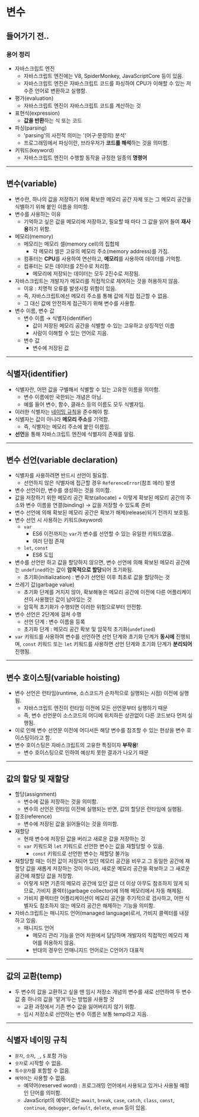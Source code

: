 # 변수
## 들어가기 전..
### 용어 정리
- 자바스크립트 엔진
  - 자바스크립트 엔진에는 V8, SpiderMonkey, JavaScriptCore 등이 있음.
  - 자바스크립트 엔진은 자바스크립트 코드를 파싱하여 CPU가 이해할 수 있는 저수준 언어로 변환하고 실행함.
- 평가(evaluation)
  - 자바스크립트 엔진이 자바스크립트 코드를 계산하는 것
- 표현식(expression)
  - <b>값을 반환</b>하는 식 또는 코드
- 파싱(parsing)
  - 'parsing'의 사전적 의미는 '(어구·문장의) 분석'
  - 프로그래밍에서 파싱이란, 브라우저가 <b>코드를 해석</b>하는 것을 의미함.
- 키워드(keyword)
  - 자바스크립트 엔진이 수행할 동작을 규정한 일종의 <b>명령어</b>
___
## 변수(variable)
- 변수란, 하나의 값을 저장하기 위해 확보한 메모리 공간 자체 또는 그 메모리 공간을 식별하기 위해 붙인 이름을 의미함.
- 변수를 사용하는 이유
  - 기억하고 싶은 값을 메모리에 저장하고, 필요할 때 마다 그 값을 읽어 들여 <b>재사용</b>하기 위함.
- 메모리(memory)
  - 메모리는 메모리 셀(memory cell)의 집합체
    - 각 메모리 셀은 고유의 메모리 주소(memory address)를 가짐.
  - 컴퓨터는 <b>CPU</b>를 사용하여 연산하고, <b>메모리</b>를 사용하여 데이터를 기억함.
  - 컴퓨터는 모든 데이터를 2진수로 처리함.
    - 메모리에 저장되는 데이터는 모두 2진수로 저장됨.
- 자바스크립트는 개발자가 메모리를 직접적으로 제어하는 것을 허용하지 않음.
  - 이유 : 치명적 오류를 발생시킬 위험이 있음.
  - 즉, 자바스크립트에선 메모리 주소를 통해 값에 직접 접근할 수 없음.
  - 그 대신 값에 안전하게 접근하기 위해 변수를 사용함.
- 변수 이름, 변수 값
  - 변수 이름 → 식별자(identifier)
    - 값이 저장된 메모리 공간을 식별할 수 있는 고유하고 상징적인 이름
    - 사람이 이해할 수 있는 언어로 지음.
  - 변수 값
    - 변수에 저장된 값
___
## 식별자(identifier)
- 식별자란, 어떤 값을 구별해서 식별할 수 있는 고유한 이름을 의미함.
  - 변수 이름에만 국한되는 개념은 아님.
  - 예를 들어 변수, 함수, 클래스 등의 이름도 모두 식별자임.
- 이러한 식별자는 [네이밍 규칙](##-식별자-네이밍-규칙)을 준수해야 함.
- 식별자는 값이 아니라 <b>메모리 주소</b>를 기억함.
  - 즉, 식별자는 메모리 주소에 붙인 이름임.
- <b>선언</b>을 통해 자바스크립트 엔진에 식별자의 존재를 알림.
___
## 변수 선언(variable declaration)
- 식별자를 사용하려면 반드시 선언이 필요함.
  - 선언하지 않은 식별자에 접근할 경우 `ReferenceError`(참조 에러) 발생
- 변수 선언이란, 변수를 생성하는 것을 의미함.
- 값을 저장하기 위한 메모리 공간 확보(allocate) + 이렇게 확보된 메모리 공간의 주소와 변수 이름을 연결(binding) → 값을 저장할 수 있도록 준비
- 변수 선언에 의해 확보된 메모리 공간은 확보가 해제(release)되기 전까지 보호됨.
- 변수 선언 시 사용하는 키워드(keyword)
  - `var`
    - ES6 이전까지는 `var`가 변수를 선언할 수 있는 유일한 키워드였음.
    - 여러 단점 존재
  - `let`, `const`
    - ES6 도입
- 변수를 선언만 하고 값을 할당하지 않으면, 변수 선언에 의해 확보된 메모리 공간에는 `undefined`라는 값이 <b>암묵적으로 할당</b>되어 초기화됨.
  - 초기화(initialization) : 변수가 선언된 이후 최초로 값을 할당하는 것
- 쓰레기 값(garbage value)
  - 초기화 단계를 거치지 않아, 확보해놓은 메모리 공간에 이전에 다른 어플리케이션이 사용했던 값이 남아있는 것
  - 암묵적 초기화가 수행되면 이러한 위험으로부터 안전함.
- 변수 선언은 2단계에 걸쳐 수행
  - 선언 단계 : 변수 이름을 등록
  - 초기화 단계 : 메모리 공간 확보 및 암묵적 초기화(`undefined`)
- `var` 키워드를 사용하여 변수를 선언하면 선언 단계와 초기화 단계가 <b>동시에</b> 진행되며, `const` 키워드 또는 `let` 키워드를 사용하면 선언 단계와 초기화 단계가 <b>분리되어</b> 진행됨.
___
## 변수 호이스팅(variable hoisting)
- 변수 선언은 런타임(runtime, 소스코드가 순차적으로 실행되는 시점) 이전에 실행됨.
  - 자바스크립트 엔진이 런타임 이전에 모든 선언문부터 실행하기 때문
  - 즉, 변수 선언문이 소스코드의 어디에 위치하든 상관없이 다른 코드보다 먼저 실행됨.
- 이로 인해 변수 선언문 이전에 어디서든 해당 변수를 참조할 수 있는 현상을 변수 호이스팅이라고 함.
- 변수 호이스팅은 자바스크립트의 고유한 특징이자 <b>부작용</b>!
  - 변수 호이스팅으로 인하여 예상치 못한 결과가 나오기 때문
___
## 값의 할당 및 재할당
- 할당(assignment)
  - 변수에 값을 저장하는 것을 의미함.
  - 변수의 선언은 런타임 이전에 실행되는 반면, 값의 할당은 런타임에 실행됨.
- 참조(reference)
  - 변수에 저장된 값을 읽어들이는 것을 의미함.
- 재할당
  - 현재 변수에 저장된 값을 버리고 새로운 값을 저장하는 것
  - `var` 키워드와 `let` 키워드로 선언한 변수는 값을 재할당할 수 있음.
    - `const` 키워드로 선언한 변수는 재할당 불가능
- 재할당할 때는 이전 값이 저장되어 있던 메모리 공간을 비우고 그 동일한 공간에 재할당 값을 새롭게 저장하는 것이 아니라, 새로운 메모리 공간을 확보하고 그 새로운 공간에 재할당 값을 저장함.
  - 이렇게 되면 기존의 메모리 공간에 있던 값은 더 이상 아무도 참조하지 않게 되므로, 가비지 콜렉터(garbage collector)에 의해 메모리에서 자동 해제됨.
  - 가비지 콜렉터란 어플리케이션이 메모리 공간을 주기적으로 검사하고, 어떤 식별자도 참조하지 않는 메모리 공간은 해제하는 기능을 의미함.
- 자바스크립트는 매니지드 언어(managed language)로서, 가비지 콜렉터를 내장하고 있음.
  - 매니지드 언어
    - 메모리 관리 기능을 언어 차원에서 담당하며 개발자의 직접적인 메모리 제어를 허용하지 않음.
    - 반대의 경우인 언매니지드 언어로는 C언어가 대표적
___
## 값의 교환(temp)
- 두 변수의 값을 교환하고 싶을 땐 임시 저장소 개념의 변수를 새로 선언하여 두 변수 값 중 하나의 값을 '맡겨'두는 방법을 사용할 것
  - 교환 과정에서 기존 변수 값을 잃어버리지 않기 위함.
  - 임시 저장소로 선언하는 변수 이름은 보통 temp라고 지음.
___
## 식별자 네이밍 규칙
- `문자`, `숫자`, `_`, `$` 포함 가능
- `숫자`로 시작할 수 없음.
- `특수문자`를 포함할 수 없음.
- `예약어`는 사용할 수 없음.
  - 예약어(reserved word) : 프로그래밍 언어에서 사용되고 있거나 사용될 예정인 단어를 의미함.
  - JavaScript의 예약어로는 `await`, `break`, `case`, `catch`, `class`, `const`, `continue`, `debugger`, `default`, `delete`, `enum` 등이 있음.
